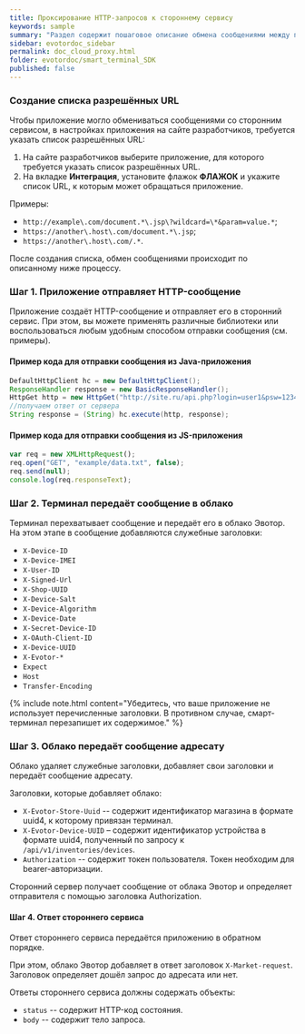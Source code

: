 ```yaml
---
title: Проксирование HTTP-запросов к стороннему сервису
keywords: sample
summary: "Раздел содержит пошаговое описание обмена сообщениями между приложением и сторонним сервисом"
sidebar: evotordoc_sidebar
permalink: doc_cloud_proxy.html
folder: evotordoc/smart_terminal_SDK
published: false
---
```


### Создание списка разрешённых URL

Чтобы приложение могло обмениваться сообщениями со сторонним сервисом, в настройках приложения на сайте разработчиков, требуется указать список разрешённых URL:

1. На сайте разработчиков выберите приложение, для которого требуется указать список разрешённых URL.
2. На вкладке **Интеграция**, установите флажок **ФЛАЖОК** и укажите список URL, к которым может обращаться приложение.

  Примеры:
  * `http://example\.com/document.*\.jsp\?wildcard=\*&param=value.*`;
  * `https://another\.host\.com/document.*\.jsp`;
  * `https://another\.host\.com/.*`.


После создания списка, обмен сообщениями происходит по описанному ниже процессу.

### Шаг 1. Приложение отправляет HTTP-сообщение

Приложение создаёт HTTP-сообщение и отправляет его в сторонний сервис. При этом, вы можете применять различные библиотеки или воспользоваться любым удобным способом отправки сообщения (см. примеры).

#### Пример кода для отправки сообщения из Java-приложения

``` java
DefaultHttpClient hc = new DefaultHttpClient();
ResponseHandler response = new BasicResponseHandler();
HttpGet http = new HttpGet("http://site.ru/api.php?login=user1&psw=1234");
//получаем ответ от сервера
String response = (String) hc.execute(http, response);
```


#### Пример кода для отправки сообщения из JS-приложения

``` JavaScript
var req = new XMLHttpRequest();
req.open("GET", "example/data.txt", false);
req.send(null);
console.log(req.responseText);
```

### Шаг 2. Терминал передаёт сообщение в облако

Терминал перехватывает сообщение и передаёт его в облако Эвотор. На этом этапе в сообщение добавляются служебные заголовки:
* `X-Device-ID`
* `X-Device-IMEI`
* `X-User-ID`
* `X-Signed-Url`
* `X-Shop-UUID`
* `X-Device-Salt`
* `X-Device-Algorithm`
* `X-Device-Date`
* `X-Secret-Device-ID`
* `X-OAuth-Client-ID`
* `X-Device-UUID`
* `X-Evotor-*`
* `Expect`
* `Host`
* `Transfer-Encoding`

{% include note.html content="Убедитесь, что ваше приложение не использует перечисленные заголовки. В противном случае, смарт-терминал перезапишет их содержимое." %}

### Шаг 3. Облако передаёт сообщение адресату

Облако удаляет служебные заголовки, добавляет свои заголовки и передаёт сообщение адресату.

Заголовки, которые добавляет облако:

* `X-Evotor-Store-Uuid` -- содержит идентификатор магазина в формате uuid4, к которому привязан терминал.
* `X-Evotor-Device-UUID` – содержит идентификатор устройства в формате uuid4, полученный по запросу к `/api/v1/inventories/devices`.
* `Authorization` -- содержит токен пользователя. Токен необходим для bearer-авторизации.

Сторонний сервер получает сообщение от облака Эвотор и определяет отправителя с помощью заголовка Authorization.

#### Шаг 4. Ответ стороннего сервиса

Ответ стороннего сервиса передаётся приложению в обратном порядке.

При этом, облако Эвотор добавляет в ответ заголовок `X-Market-request`. Заголовок определяет дошёл запрос до адресата или нет.

Ответы стороннего сервиса должны содержать объекты:
  * `status` -- содержит HTTP-код состояния.
  * `body` -- содержит тело запроса.
